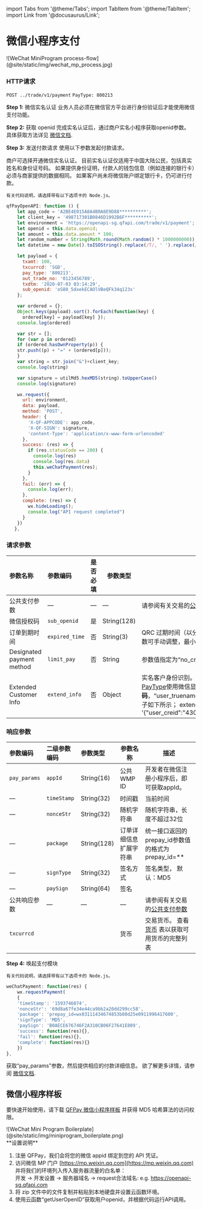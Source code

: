 import Tabs from '@theme/Tabs';
import TabItem from '@theme/TabItem';
import Link from '@docusaurus/Link';

# 微信小程序支付
<Link href="https://sdk.qfapi.com/images/wechat_mp_process.jpg" target="_blank">![WeChat MiniProgram process-flow](@site/static/img/wechat_mp_process.jpg)</Link>

### HTTP请求

`POST ../trade/v1/payment` `PayType: 800213`

**Step 1:** 微信实名认证
业务人员必须在微信官方平台进行身份验证后才能使用微信支付功能。

**Step 2:** 获取 openid
完成实名认证后，通过商户实名小程序获取openid参数。 具体获取方法详见 [微信文档](https://developers.weixin.qq.com/miniprogram/dev/api-backend/open-api/login/auth.code2Session.html).

**Step 3:** 发送付款请求
使用以下参数发起付款请求。

商户可选择开通微信实名认证。 目前实名认证仅适用于中国大陆公民，包括真实姓名和身份证号码。 如果提供身份证明，付款人的钱包信息（例如连接的银行卡）必须与商家提供的数据相同。 如果客户尚未将微信账户绑定银行卡，仍可进行付款。

```plaintext
有关代码说明，请选择带有以下选项卡的 Node.js。
```

```javascript
qfPayOpenAPI: function () {
    let app_code = 'A2BE4E015A8A4B0A8E9D88**********';
    let client_key = '498717301B0846D1992B6F**********';
    let environment = 'https://openapi-sg.qfapi.com/trade/v1/payment';
    let openid = this.data.openid;
    let amount = this.data.amount * 100;
    let random_number = String(Math.round(Math.random() * 1000000000));
    let datetime = new Date().toISOString().replace(/T/, ' ').replace(/\..+/, '');

    let payload = {
      txamt: 100,
      txcurrcd: 'SGD',
      pay_type: '800213',
      out_trade_no: '0123456789',
      txdtm: '2020-07-03 03:14:29',
      sub_openid: 'oS80_5dxekECAOlVBeQFk34q123s'
    };

    var ordered = {};
    Object.keys(payload).sort().forEach(function(key) {
      ordered[key] = payload[key] });
    console.log(ordered)

    var str = [];
    for (var p in ordered)
    if (ordered.hasOwnProperty(p)) {
    str.push((p) + "=" + (ordered[p]));
    }
    var string = str.join("&")+client_key;
    console.log(string)

    var signature = utilMd5.hexMD5(string).toUpperCase()
    console.log(signature)

    wx.request({
      url: environment,
      data: payload,
      method: 'POST',
      header: {
        'X-QF-APPCODE': app_code,
        'X-QF-SIGN': signature,
        'content-Type': 'application/x-www-form-urlencoded'
      },
      success: (res) => {
        if (res.statusCode == 200) {
          console.log(res)
          console.log(res.data)
          this.weChatPayment(res);
        }
      },
      fail: (err) => {
        console.log(err);
      },
      complete: (res) => {
        wx.hideLoading();
        console.log("API request completed")
      }
    })
   },
```

### 请求参数

|参数名称| 参数编码| 是否必填| 参数类型|描述|
|:----    |:---|:----- |-----   |----   |
|公共支付参数 | — | — |— |请参阅有关交易的[公共支付参数](../../preparation/paycode#支付API端点)|
|微信授权码 |`sub_openid`|是 |String(128)   |   |
订单到期时间 | `expired_time` | 否 | String(3)  | QRC 过期时间（以分钟为单位）。 微信小程序默认QRC过期时间为30分钟。 该参数可手动调整，最小为 5 分钟，最大为 120 分钟。
|Designated payment method   |`limit_pay`| 否 |String    |参数值指定为“no_credit”，禁止信用卡支付。 此设置仅对中国大陆有效。  |
|Extended Customer Info | `extend_info` | 否 | Object | 实名客户身份识别。 该参数目前仅适用于中国大陆公民，并且需要针对所选的[PayType](../../preparation/paycode#支付类型)使用微信显式激活。 参数“user_creid”中包含消费者的**身份证号码**，“user_truename”中必须提供编码形式或汉字书写的付款人**真实姓名**。 一个例子如下所示； extend_info = '\{"user_creid":"430067798868676871","user_truename":"\\\u5c0f\\\u6797"\}'|

### 响应参数

|参数编码| 二级参数编码| 参数类型| 参数名称|描述|
|:----    |:---|:----- |-----   |----   |
|`pay_params`    |`appId` |String(16) |公共WMP ID   |开发者在微信注册小程序后，即可获取appId。  |
|—   |`timeStamp` |String(32) | 时间戳    |当前时间  |
|—   |`nonceStr`  |String(32) |随机字符串 |随机字符串，长度不超过32位  |
|—   |`package`   |String(128)|订单详细信息扩展字符串   |统一接口返回的prepay_id参数值的格式为prepay_id=**  |
|—    |`signType` |String(32) |签名方式  |签名类型， 默认：MD5  |
|—    |`paySign`  |String(64) |签名  |  |
|公共响应参数  |—  |— |—  | 请参阅有关交易的[公共支付参数](../../preparation/paycode#支付API端点) |
|`txcurrcd`    |  | |货币   | 交易货币。 查看[货币](../../preparation/paycode#支付币种) 表以获取可用货币的完整列表 |

**Step 4:** 唤起支付模块

```plaintext
有关代码说明，请选择带有以下选项卡的 Node.js。
```

```javascript
weChatPayment: function(res) {
    wx.requestPayment(
    {
    'timeStamp': '1593746074',
    'nonceStr': '69d8a67fe34e44ca9bb2a20dd299cc58',
    'package': 'prepay_id=wx03111434674853b80d25e0911996417600',
    'signType': 'MD5',
    'paySign': 'B0AECE676746F2A310CB06F27641E809',
    'success': function(res){},
    'fail': function(res){},
    'complete': function(res){}
    })
},
```

获取“pay_params”参数，然后提供相应的付款详细信息。 欲了解更多详情，请参阅
[微信文档](https://pay.weixin.qq.com/wiki/doc/api/wxa/wxa_api.php?chapter=7_7&index=5).

## 微信小程序样板

要快速开始使用，请下载 [QFPay 微信小程序样板](@site/static/files/qfpay_mini_program_payments_boilerplate.zip) 并获得 MD5 哈希算法的访问权限。

<Link href="/img/miniprogram_boilerplate.png" target="_blank">![WeChat Mini Program Boilerplate](@site/static/img/miniprogram_boilerplate.png)</Link>

<br/>
**设置说明**

1) 注册 QFPay，我们会将您的微信 appid 绑定到您的 API 凭证。 <br/>
2) 访问微信 MP 门户 [https://mp.weixin.qq.com](https://mp.weixin.qq.com) 并将我们的环境列入传入服务器流量的白名单：<br/>
开发 -> 开发设置 -> 服务器域名 -> request合法域名: e.g. https://openapi-sg.qfapi.com <br/>
3) 将 zip 文件中的文件复制并粘贴到本地硬盘并设置云函数环境。 <br/>
4) 使用云函数“getUserOpenID”获取用户openid，并根据代码运行API调用。 <br/>
